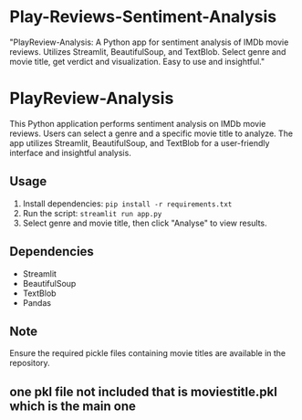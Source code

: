 # Play-Reviews-Sentiment-Analysis
"PlayReview-Analysis: A Python app for sentiment analysis of IMDb movie reviews. Utilizes Streamlit, BeautifulSoup, and TextBlob. Select genre and movie title, get verdict and visualization. Easy to use and insightful."

# PlayReview-Analysis

This Python application performs sentiment analysis on IMDb movie reviews. Users can select a genre and a specific movie title to analyze. The app utilizes Streamlit, BeautifulSoup, and TextBlob for a user-friendly interface and insightful analysis.

## Usage

1. Install dependencies: `pip install -r requirements.txt`
2. Run the script: `streamlit run app.py`
3. Select genre and movie title, then click "Analyse" to view results.

## Dependencies

- Streamlit
- BeautifulSoup
- TextBlob
- Pandas

## Note

Ensure the required pickle files containing movie titles are available in the repository.
## one pkl file not included that is moviestitle.pkl which is the main one
